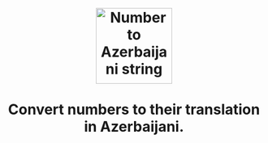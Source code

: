<h1 align="center">
  <br>
  <a href="https://github.com/orkhan-huseyn/number-to-azerbaijani-string">
    <img src="https://cdn.countryflags.com/thumbs/azerbaijan/flag-round-250.png" alt="Number to Azerbaijani string" width=150">
  </a>
  <br>
  <br>
  Convert numbers to their translation in Azerbaijani.
  <br>
  <br>
</h1>
